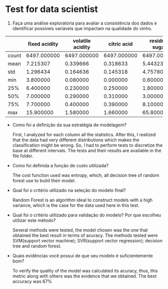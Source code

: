 
# Test for data scientist

1. Faça uma análise exploratória para avaliar a consistência dos dados e identificar
possíveis variáveis que impactam na qualidade do vinho.

|       | fixed acidity | volatile acidity | citric acid | residual sugar | chlorides   | free sulfur dioxide | total sulfur dioxide | density     | pH          | sulphates   | alcohol     | quality     |
|-------|---------------|------------------|-------------|----------------|-------------|---------------------|----------------------|-------------|-------------|-------------|-------------|-------------|
| count | 6497.000000   | 6497.000000      | 6497.000000 | 6497.000000    | 6497.000000 | 6497.000000         | 6497.000000          | 6497.000000 | 6497.000000 | 6497.000000 | 6497.000000 | 6497.000000 |
| mean  | 7.215307      | 0.339666         | 0.318633    | 5.443235       | 0.056034    | 30.525319           | 115.744574           | 1.710882    | 3.218501    | 0.531268    | 12.157179   | 5.818378    |
| std   | 1.296434      | 0.164636         | 0.145318    | 4.757804       | 0.035034    | 17.749400           | 56.521855            | 7.636088    | 0.160787    | 0.148806    | 33.946284   | 0.873255    |
| min   | 3.800000      | 0.080000         | 0.000000    | 0.600000       | 0.009000    | 1.000000            | 6.000000             | 0.987110    | 2.720000    | 0.220000    | 8.000000    | 3.000000    |
| 25%   | 6.400000      | 0.230000         | 0.250000    | 1.800000       | 0.038000    | 17.000000           | 77.000000            | 0.992340    | 3.110000    | 0.430000    | 9.500000    | 5.000000    |
| 50%   | 7.000000      | 0.290000         | 0.310000    | 3.000000       | 0.047000    | 29.000000           | 118.000000           | 0.994890    | 3.210000    | 0.510000    | 10.300000   | 6.000000    |
| 75%   | 7.700000      | 0.400000         | 0.390000    | 8.100000       | 0.065000    | 41.000000           | 156.000000           | 0.996990    | 3.320000    | 0.600000    | 11.300000   | 6.000000    |
| max   | 15.900000     | 1.580000         | 1.660000    | 65.800000      | 0.611000    | 289.000000          | 440.000000           | 103.898000  | 4.010000    | 2.000000    | 973.333000  | 9.000000    |

- Como foi a definição da sua estratégia de modelagem?
    
    First, I analyzed for each column all the statistics. After this, I realized that the data had very different distributions which makes the classification might be wrong. So, I had to perform tests to discretize the base at different intervals. The tests and their results are available in the file folder.

- Como foi definida a função de custo utilizada?  

    The cost function used was entropy, which, all decision tree of random forest use to build their model.

- Qual foi o critério utilizado na seleção do modelo final? 

    Random Forest is an algorithm ideal to construct models with a high variance, which is the case for the data used here in this test.

- Qual foi o critério utilizado para validação do modelo?  Por que escolheu utilizar este método?

    Several methods were tested, the model chosen was the one that obtained the best result in terms of acuracy.
    The methods tested were SVM(support vector machine); SVR(support vector regression); decision tree and random forest.

- Quais evidências você possui de que seu modelo é suficientemente bom?  

    To verify the quality of the model was calculated its acuracy, thus, this metric along with others was the evidence that we obtained. The best accuracy was 67%

